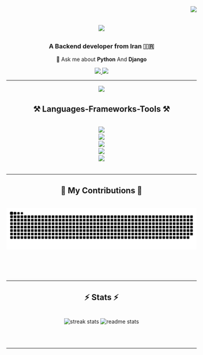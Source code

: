 
<img align="right" src="https://visitor-badge.laobi.icu/badge?page_id=salesp07.salesp07" />

<h1 align="center">
    <img src="https://readme-typing-svg.herokuapp.com/?font=Righteous&size=35&center=true&vCenter=true&width=500&height=70&duration=4000&lines=Hi+There!+👋;+I'm+Amirali!;" />
</h1>

<h3 align="center">A Backend developer from Iran 🇮🇷</h3>


<div align="center">
 

💬 Ask me about **Python** And **Django**

</div>

<div align="center"> 
  <a href="mailto:amiraliqobadi630@gmail.com">
    <img src="https://img.shields.io/badge/Gmail-333333?style=for-the-badge&logo=gmail&logoColor=red" />
  </a>
  <a href="https://linkedin.com/in/amirali-qobadi" target="_blank">
    <img src="https://img.shields.io/badge/LinkedIn-0077B5?style=for-the-badge&logo=linkedin&logoColor=white" target="_blank" />
  </a>

</div>

 <hr/>
 <div align='center'>
      <img src="https://raw.githubusercontent.com/TheDudeThatCode/TheDudeThatCode/master/Assets/Developer.gif" width='400' target="_blank" />
 </div>

<h2 align="center">⚒️ Languages-Frameworks-Tools ⚒️</h2>
<br/>
<div align="center">
    <img src="https://skillicons.dev/icons?i=html,css,js,tailwind,bootstrap" /> <br>
    <img src="https://skillicons.dev/icons?i=fastapi,python,django,flask" /> <br>
    <img src="https://skillicons.dev/icons?i=,mysql,postgres,sqlite," /> <br>
    <img src="https://skillicons.dev/icons?i=github,git" /><br>
    <img src="https://skillicons.dev/icons?i=linux" />

</div>

<br/>
<hr/>
<div align="center">
  <h2>🐍 My Contributions 🐍</h2>
  <br>
  <img alt="snake eating my contributions" src="https://raw.githubusercontent.com/salesp07/salesp07/output/github-contribution-grid-snake.svg" />
  
  <br/><br/><br/>
</div>

<hr/>

<h2 align="center">⚡ Stats ⚡</h2>


<br>
<div align=center>
  <img width=390 src="https://github-readme-streak-stats-salesp07.vercel.app/?user=amiraliqobadi&count_private=true&theme=react&border_radius=10" alt="streak stats"/>
  <img width=390 src="https://github-readme-stats-salesp07.vercel.app/api?username=amiraliqobadi&count_private=true&show_icons=true&theme=react&rank_icon=github&border_radius=10" alt="readme stats" />
  <br/>

</div>

<br/><br/>

<hr/>

<br/>


<br/>
